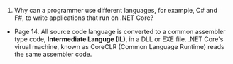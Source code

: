 1. Why can a programmer use different languages, for example, C# and F#, to write applications that run on .NET Core?  
  * Page 14. All source code language is converted to a common assembler type code, **Intermediate Languge (IL)**, in a DLL or EXE file. .NET Core's virual machine, known as CoreCLR (Common Language Runtime) reads the same assembler code.  
  
